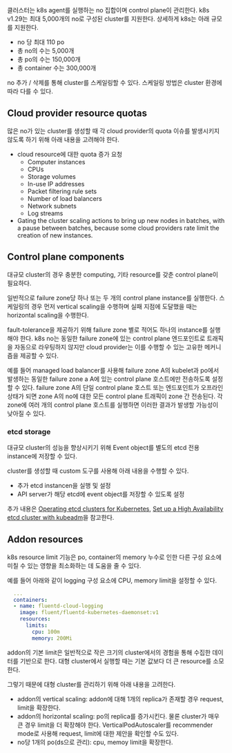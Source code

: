 클러스터는 k8s agent를 실행하는 no 집합이며 control plane이 관리한다. k8s v1.29는 최대 5,000개의 no로 구성된 cluster를 지원한다. 상세하게 k8s는 아래 규모를 지원한다.
- no 당 최대 110 po
- 총 no의 수는 5,000개
- 총 po의 수는 150,000개
- 총 container 수는 300,000개

no 추가 / 삭제를 통해 cluster를 스케일링할 수 있다. 스케일링 방법은 cluster 환경에 따라 다를 수 있다.

## Cloud provider resource quotas
많은 no가 있는 cluster를 생성할 때 각 cloud provider의 quota 이슈를 발생시키지 않도록 하기 위해 아래 내용을 고려해야 한다.
- cloud resource에 대한 quota 증가 요청
    - Computer instances
    - CPUs
    - Storage volumes
    - In-use IP addresses
    - Packet filtering rule sets
    - Number of load balancers
    - Network subnets
    - Log streams
- Gating the cluster scaling actions to bring up new nodes in batches, with a pause between batches, because some cloud providers rate limit the creation of new instances.

## Control plane components
대규모 cluster의 경우 충분한 computing, 기타 resource를 갖춘 control plane이 필요하다.

일반적으로 failure zone당 하나 또는 두 개의 control plane instance를 실행한다. 스케일링의 경우 먼저 vertical scaling을 수행하며 실패 지점에 도달했을 때는 horizontal scaling을 수행한다.

fault-tolerance을 제공하기 위해 failure zone 별로 적어도 하나의 instance를 실행해야 한다. k8s no는 동일한 failure zone에 있는 control plane 엔드포인트로 트래픽을 자동으로 라우팅하지 않지만 cloud provider는 이를 수행할 수 있는 고유한 메커니즘을 제공할 수 있다.

예를 들어 managed load balancer를 사용해 failure zone A의 kubelet과 po에서 발생하는 동일한 failure zone a A에 있는 control plane 호스트에만 전송하도록 설정할 수 있다. failure zone A의 단일 control plane 호스트 또는 엔드포인트가 오프라인 상태가 되면 zone A의 no에 대한 모든 control plane 트래픽이 zone 간 전송된다. 각 zone에 여러 개의 control plane 호스트를 실행하면 이러한 결과가 발생할 가능성이 낮아질 수 있다.

### etcd storage
대규모 cluster의 성능을 향상시키기 위해 Event object를 별도의 etcd 전용 instance에 저장할 수 있다.

cluster를 생성할 때 custom 도구를 사용해 아래 내용을 수행할 수 있다.
- 추가 etcd instancen을 실행 및 설정
- API server가 해당 etcd에 event object를 저장할 수 있도록 설정

추가 내용은 [Operating etcd clusters for Kubernetes](https://kubernetes.io/docs/tasks/administer-cluster/configure-upgrade-etcd/), [Set up a High Availability etcd cluster with kubeadm](https://kubernetes.io/docs/setup/production-environment/tools/kubeadm/setup-ha-etcd-with-kubeadm/)을 참고한다.

## Addon resources
k8s resource limit 기능은 po, container의 memory 누수로 인한 다른 구성 요소에 미칠 수 있는 영향을 최소화하는 데 도움을 줄 수 있다.

예를 들어 아래와 같이 logging 구성 요소에 CPU, memory limit을 설정할 수 있다.
``` yaml
  ...
  containers:
  - name: fluentd-cloud-logging
    image: fluent/fluentd-kubernetes-daemonset:v1
    resources:
      limits:
        cpu: 100m
        memory: 200Mi
```

addon의 기본 limit은 일반적으로 작은 크기의 cluster에서의 경험을 통해 수집한 데이터를 기반으로 한다. 대형 cluster에서 실행할 때는 기본 값보다 더 큰 resource를 소모한다.

그렇기 때문에 대형 cluster를 관리하기 위해 아래 내용을 고려한다.
- addon의 vertical scaling: addon에 대해 1개의 replica가 존재할 경우 request, limit을 확장한다.
- addon의 horizontal scaling: po의 replica를 증가시킨다. 물론 cluster가 매우 큰 경우 limit을 더 확장해야 한다. VerticalPodAutoscaler를 recommender mode로 사용해 request, limit에 대한 제안을 확인할 수도 있다.
- no당 1개의 po(ds으로 관리): cpu, memoy limit을 확장한다.